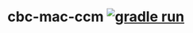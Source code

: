 # cbc-mac-ccm [![gradle run](https://github.com/corite/cbc-mac-ccm/actions/workflows/gradle-run.yml/badge.svg)](https://github.com/corite/cbc-mac-ccm/actions/workflows/gradle-run.yml)
